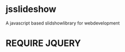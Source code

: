 jsslideshow
===========

A javascript based slidshowlibrary for webdevelopment

REQUIRE JQUERY
===========
<script src="http://code.jquery.com/jquery-1.10.2.js"></script>
  <script src="http://code.jquery.com/ui/1.10.4/jquery-ui.js"></script>
<link rel="stylesheet" href="http://code.jquery.com/ui/1.10.4/themes/smoothness/jquery-ui.css">